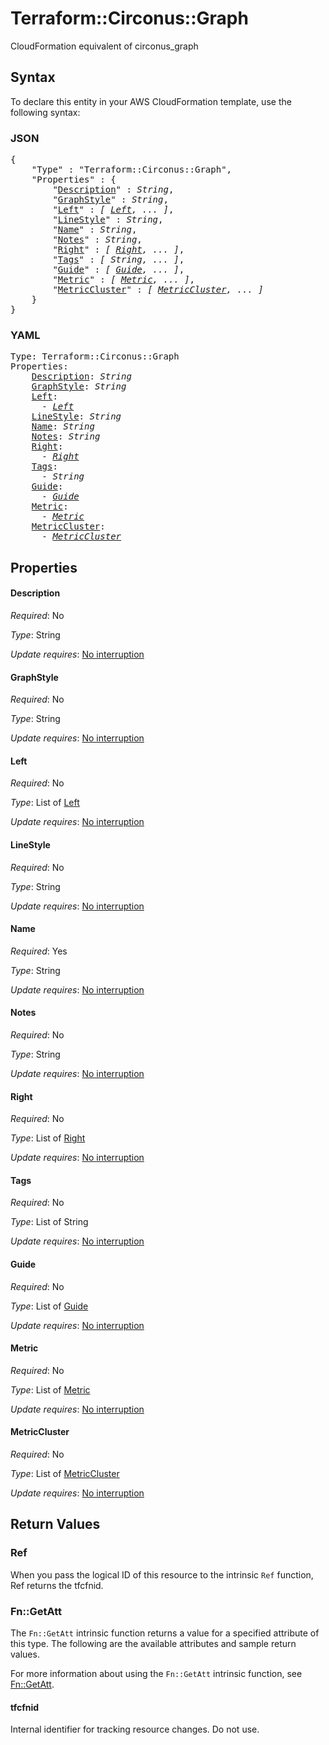 # Terraform::Circonus::Graph

CloudFormation equivalent of circonus_graph

## Syntax

To declare this entity in your AWS CloudFormation template, use the following syntax:

### JSON

<pre>
{
    "Type" : "Terraform::Circonus::Graph",
    "Properties" : {
        "<a href="#description" title="Description">Description</a>" : <i>String</i>,
        "<a href="#graphstyle" title="GraphStyle">GraphStyle</a>" : <i>String</i>,
        "<a href="#left" title="Left">Left</a>" : <i>[ <a href="left.md">Left</a>, ... ]</i>,
        "<a href="#linestyle" title="LineStyle">LineStyle</a>" : <i>String</i>,
        "<a href="#name" title="Name">Name</a>" : <i>String</i>,
        "<a href="#notes" title="Notes">Notes</a>" : <i>String</i>,
        "<a href="#right" title="Right">Right</a>" : <i>[ <a href="right.md">Right</a>, ... ]</i>,
        "<a href="#tags" title="Tags">Tags</a>" : <i>[ String, ... ]</i>,
        "<a href="#guide" title="Guide">Guide</a>" : <i>[ <a href="guide.md">Guide</a>, ... ]</i>,
        "<a href="#metric" title="Metric">Metric</a>" : <i>[ <a href="metric.md">Metric</a>, ... ]</i>,
        "<a href="#metriccluster" title="MetricCluster">MetricCluster</a>" : <i>[ <a href="metriccluster.md">MetricCluster</a>, ... ]</i>
    }
}
</pre>

### YAML

<pre>
Type: Terraform::Circonus::Graph
Properties:
    <a href="#description" title="Description">Description</a>: <i>String</i>
    <a href="#graphstyle" title="GraphStyle">GraphStyle</a>: <i>String</i>
    <a href="#left" title="Left">Left</a>: <i>
      - <a href="left.md">Left</a></i>
    <a href="#linestyle" title="LineStyle">LineStyle</a>: <i>String</i>
    <a href="#name" title="Name">Name</a>: <i>String</i>
    <a href="#notes" title="Notes">Notes</a>: <i>String</i>
    <a href="#right" title="Right">Right</a>: <i>
      - <a href="right.md">Right</a></i>
    <a href="#tags" title="Tags">Tags</a>: <i>
      - String</i>
    <a href="#guide" title="Guide">Guide</a>: <i>
      - <a href="guide.md">Guide</a></i>
    <a href="#metric" title="Metric">Metric</a>: <i>
      - <a href="metric.md">Metric</a></i>
    <a href="#metriccluster" title="MetricCluster">MetricCluster</a>: <i>
      - <a href="metriccluster.md">MetricCluster</a></i>
</pre>

## Properties

#### Description

_Required_: No

_Type_: String

_Update requires_: [No interruption](https://docs.aws.amazon.com/AWSCloudFormation/latest/UserGuide/using-cfn-updating-stacks-update-behaviors.html#update-no-interrupt)

#### GraphStyle

_Required_: No

_Type_: String

_Update requires_: [No interruption](https://docs.aws.amazon.com/AWSCloudFormation/latest/UserGuide/using-cfn-updating-stacks-update-behaviors.html#update-no-interrupt)

#### Left

_Required_: No

_Type_: List of <a href="left.md">Left</a>

_Update requires_: [No interruption](https://docs.aws.amazon.com/AWSCloudFormation/latest/UserGuide/using-cfn-updating-stacks-update-behaviors.html#update-no-interrupt)

#### LineStyle

_Required_: No

_Type_: String

_Update requires_: [No interruption](https://docs.aws.amazon.com/AWSCloudFormation/latest/UserGuide/using-cfn-updating-stacks-update-behaviors.html#update-no-interrupt)

#### Name

_Required_: Yes

_Type_: String

_Update requires_: [No interruption](https://docs.aws.amazon.com/AWSCloudFormation/latest/UserGuide/using-cfn-updating-stacks-update-behaviors.html#update-no-interrupt)

#### Notes

_Required_: No

_Type_: String

_Update requires_: [No interruption](https://docs.aws.amazon.com/AWSCloudFormation/latest/UserGuide/using-cfn-updating-stacks-update-behaviors.html#update-no-interrupt)

#### Right

_Required_: No

_Type_: List of <a href="right.md">Right</a>

_Update requires_: [No interruption](https://docs.aws.amazon.com/AWSCloudFormation/latest/UserGuide/using-cfn-updating-stacks-update-behaviors.html#update-no-interrupt)

#### Tags

_Required_: No

_Type_: List of String

_Update requires_: [No interruption](https://docs.aws.amazon.com/AWSCloudFormation/latest/UserGuide/using-cfn-updating-stacks-update-behaviors.html#update-no-interrupt)

#### Guide

_Required_: No

_Type_: List of <a href="guide.md">Guide</a>

_Update requires_: [No interruption](https://docs.aws.amazon.com/AWSCloudFormation/latest/UserGuide/using-cfn-updating-stacks-update-behaviors.html#update-no-interrupt)

#### Metric

_Required_: No

_Type_: List of <a href="metric.md">Metric</a>

_Update requires_: [No interruption](https://docs.aws.amazon.com/AWSCloudFormation/latest/UserGuide/using-cfn-updating-stacks-update-behaviors.html#update-no-interrupt)

#### MetricCluster

_Required_: No

_Type_: List of <a href="metriccluster.md">MetricCluster</a>

_Update requires_: [No interruption](https://docs.aws.amazon.com/AWSCloudFormation/latest/UserGuide/using-cfn-updating-stacks-update-behaviors.html#update-no-interrupt)

## Return Values

### Ref

When you pass the logical ID of this resource to the intrinsic `Ref` function, Ref returns the tfcfnid.

### Fn::GetAtt

The `Fn::GetAtt` intrinsic function returns a value for a specified attribute of this type. The following are the available attributes and sample return values.

For more information about using the `Fn::GetAtt` intrinsic function, see [Fn::GetAtt](https://docs.aws.amazon.com/AWSCloudFormation/latest/UserGuide/intrinsic-function-reference-getatt.html).

#### tfcfnid

Internal identifier for tracking resource changes. Do not use.

